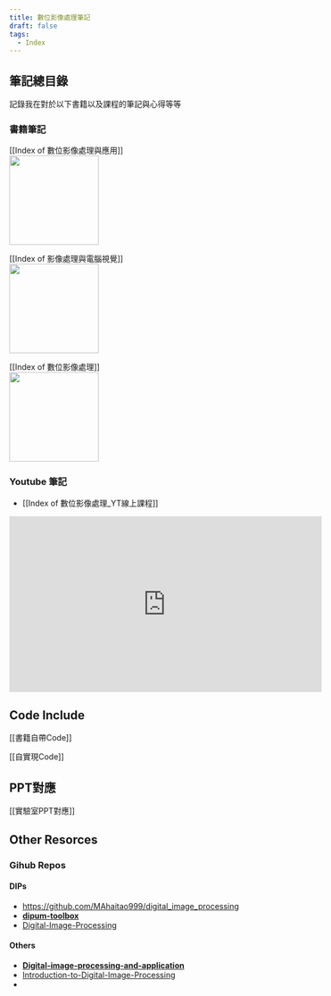 ```yaml
---
title: 數位影像處理筆記
draft: false
tags:
  - Index
---
```

## 筆記總目錄
記錄我在對於以下書籍以及課程的筆記與心得等等

### 書籍筆記
[[Index of 數位影像處理與應用]]<br>
<img src="https://cf-assets1.tenlong.com.tw/images/70698/medium/EU31214.jpg" style="width:10rem">

 [[Index of 影像處理與電腦視覺]]<br>
<img src="https://faculty.csie.ntust.edu.tw/~klchung/images/IPCV_2015_book_pic.jpg" style="width:10rem">

[[Index of 數位影像處理]]<br>
<img src="https://cf-assets1.tenlong.com.tw/images/46846/medium/21011193731087_469_m.jpg" style="width:10rem">

### Youtube 筆記
- [[Index of 數位影像處理_YT線上課程]]<br>
<iframe width="560" height="315" src="https://www.youtube.com/embed/videoseries?si=lsh2SmAgHoQfvQdK&amp;list=PLI6pJZaOCtF2_D32S1BSI7fMcBuxTofPi" title="YouTube video player" frameborder="0" allow="accelerometer; autoplay; clipboard-write; encrypted-media; gyroscope; picture-in-picture; web-share" referrerpolicy="strict-origin-when-cross-origin" allowfullscreen></iframe>

## Code Include
[[書籍自帶Code]]

[[自實現Code]]

## PPT對應
[[實驗室PPT對應]]

## Other Resorces
### Gihub Repos
#### DIPs
- https://github.com/MAhaitao999/digital_image_processing
- **[dipum-toolbox](https://github.com/dipum/dipum-toolbox)**
- [Digital-Image-Processing](https://github.com/webzhuce07/Digital-Image-Processing)

#### Others
- **[Digital-image-processing-and-application](https://github.com/Fafa-DL/Digital-image-processing-and-application)**
- [Introduction-to-Digital-Image-Processing](https://github.com/Wilson-ZheLin/Introduction-to-Digital-Image-Processing)
- 
